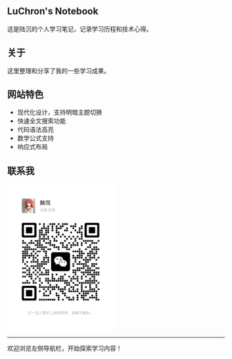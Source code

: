 ## LuChron's Notebook

这是陆沉的个人学习笔记，记录学习历程和技术心得。

## 关于

这里整理和分享了我的一些学习成果。

## 网站特色

- 现代化设计，支持明暗主题切换
- 快速全文搜索功能
- 代码语法高亮
- 数学公式支持
- 响应式布局

## 联系我

<img src="assets/图片/8f379477323e9ddc9b1a7b05dde7ebe.png" style="zoom:33%;" />

---

欢迎浏览左侧导航栏，开始探索学习内容！
